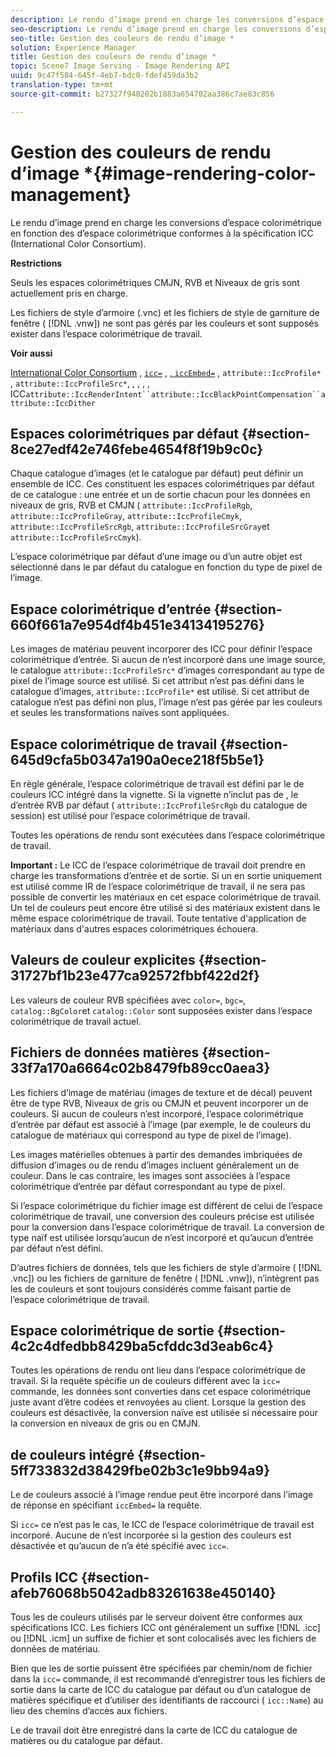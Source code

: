 ```yaml
---
description: Le rendu d’image prend en charge les conversions d’espace colorimétrique en fonction des d’espace colorimétrique  conformes à la spécification ICC (International Color Consortium).
seo-description: Le rendu d’image prend en charge les conversions d’espace colorimétrique en fonction des d’espace colorimétrique  conformes à la spécification ICC (International Color Consortium).
seo-title: Gestion des couleurs de rendu d’image *
solution: Experience Manager
title: Gestion des couleurs de rendu d’image *
topic: Scene7 Image Serving - Image Rendering API
uuid: 9c47f584-645f-4eb7-bdc0-fdef459da3b2
translation-type: tm+mt
source-git-commit: b27327f940202b1883a654702aa386c7ae83c856

---
```



# Gestion des couleurs de rendu d’image *{#image-rendering-color-management}

Le rendu d’image prend en charge les conversions d’espace colorimétrique en fonction des d’espace colorimétrique  conformes à la spécification ICC (International Color Consortium).

**Restrictions**

Seuls les espaces colorimétriques CMJN, RVB et Niveaux de gris sont actuellement pris en charge.

Les fichiers de style d’armoire (.vnc) et les fichiers de style de garniture de fenêtre ( [!DNL .vnw]) ne sont pas gérés par les couleurs et sont supposés exister dans l’espace colorimétrique de travail.

**Voir aussi**

[International Color Consortium](http://www.color.org/index.xalter) , [`icc=`](../../../../../ir-api/http-protocol/image-rendering-api-ref/c-ir-http-protocol-ref/c-ir-http-protocol-command-reference/r-ir-icc.md#reference-86a2fff3cef24982ad2063d977a16e06) , [ , `iccEmbed=`](../../../../../ir-api/http-protocol/image-rendering-api-ref/c-ir-http-protocol-ref/c-ir-http-protocol-command-reference/r-ir-iccembed.md#reference-47a433138c7c4b29b9b29871b2491a7f) , `attribute::IccProfile*` , `attribute::IccProfileSrc*`,  ,  ,  ,  , ICC`attribute::IccRenderIntent``attribute::IccBlackPointCompensation``attribute::IccDither`

## Espaces colorimétriques par défaut {#section-8ce27edf42e746febe4654f8f19b9c0c}

Chaque catalogue d’images (et le catalogue par défaut) peut définir un ensemble de  ICC. Ces  constituent les espaces colorimétriques par défaut de ce catalogue : une entrée et un de sortie  chacun pour les données en niveaux de gris, RVB et CMJN ( `attribute::IccProfileRgb`, `attribute::IccProfileGray`, `attribute::IccProfileCmyk`, `attribute::IccProfileSrcRgb`, `attribute::IccProfileSrcGray`et `attribute::IccProfileSrcCmyk`).

L’espace colorimétrique par défaut d’une image ou d’un autre objet est sélectionné dans le par défaut du catalogue en fonction du type de pixel de l’image.

## Espace colorimétrique d’entrée {#section-660f661a7e954df4b451e34134195276}

Les images de matériau peuvent incorporer des  ICC pour définir l’espace colorimétrique d’entrée. Si aucun  de n’est incorporé dans une image source, le catalogue `attribute::IccProfileSrc*` d’images correspondant au type de pixel de l’image source est utilisé. Si cet attribut n’est pas défini dans le catalogue d’images, `attribute::IccProfile*` est utilisé. Si cet attribut de catalogue n’est pas défini non plus, l’image n’est pas gérée par les couleurs et seules les transformations naïves sont appliquées.

## Espace colorimétrique de travail {#section-645d9cfa5b0347a190a0ece218f5b5e1}

En règle générale, l’espace colorimétrique de travail est défini par le de couleurs ICC  intégré dans la vignette. Si la vignette n’inclut pas de , le d’entrée RVB par défaut ( `attribute::IccProfileSrcRgb` du catalogue de session) est utilisé pour l’espace colorimétrique de travail.

Toutes les opérations de rendu sont exécutées dans l’espace colorimétrique de travail.

**Important :** Le ICC de l’espace colorimétrique de travail doit prendre en charge les transformations d’entrée et de sortie. Si un en sortie uniquement est utilisé comme IR de l’espace colorimétrique de travail, il ne sera pas possible de convertir les matériaux en cet espace colorimétrique de travail. Un tel de couleurs peut encore être utilisé si des matériaux existent dans le même espace colorimétrique de travail. Toute tentative d&#39;application de matériaux dans d&#39;autres espaces colorimétriques échouera.

## Valeurs de couleur explicites {#section-31727bf1b23e477ca92572fbbf422d2f}

Les valeurs de couleur RVB spécifiées avec `color=`, `bgc=`, `catalog::BgColor`et `catalog::Color` sont supposées exister dans l’espace colorimétrique de travail actuel.

## Fichiers de données matières {#section-33f7a170a6664c02b8479fb89cc0aea3}

Les fichiers d’image de matériau (images de texture et de décal) peuvent être de type RVB, Niveaux de gris ou CMJN et peuvent incorporer un  de couleurs. Si aucun de couleurs n’est incorporé, l’espace colorimétrique d’entrée par défaut est associé à l’image (par exemple, le de couleurs  du catalogue de matériaux qui correspond au type de pixel de l’image).

Les images matérielles obtenues à partir des demandes imbriquées de diffusion d’images ou de rendu d’images incluent généralement un  de couleur. Dans le cas contraire, les images sont associées à l’espace colorimétrique d’entrée par défaut correspondant au type de pixel.

Si l’espace colorimétrique du fichier image est différent de celui de l’espace colorimétrique de travail, une conversion des couleurs précise est utilisée pour la conversion dans l’espace colorimétrique de travail. La conversion de type naïf est utilisée lorsqu’aucun  de n’est incorporé et qu’aucun d’entrée par défaut n’est défini.

D’autres fichiers de données, tels que les fichiers de style d’armoire ( [!DNL .vnc]) ou les fichiers de garniture de fenêtre ( [!DNL .vnw]), n’intègrent pas les  de couleurs et sont toujours considérés comme faisant partie de l’espace colorimétrique de travail.

## Espace colorimétrique de sortie {#section-4c2c4dfedbb8429ba5cfddc3d3eab6c4}

Toutes les opérations de rendu ont lieu dans l’espace colorimétrique de travail. Si la requête spécifie un de couleurs différent avec la `icc=` commande, les données sont converties dans cet espace colorimétrique juste avant d’être codées et renvoyées au client. Lorsque la gestion des couleurs est désactivée, la conversion naïve est utilisée si nécessaire pour la conversion en niveaux de gris ou en CMJN.

## de couleurs intégré {#section-5ff733832d38429fbe02b3c1e9bb94a9}

Le de couleurs associé à l’image rendue peut être incorporé dans l’image de réponse en spécifiant `iccEmbed=` la requête.

Si `icc=` ce n’est pas le cas, le  ICC de l’espace colorimétrique de travail est incorporé. Aucune  de n’est incorporée si la gestion des couleurs est désactivée et qu’aucun  de n’a été spécifié avec `icc=`.

## Profils ICC {#section-afeb76068b5042adb83261638e450140}

Tous les de couleurs utilisés par le serveur doivent être conformes aux spécifications ICC. Les fichiers  ICC ont généralement un suffixe [!DNL .icc] ou [!DNL .icm] un suffixe de fichier et sont colocalisés avec les fichiers de données de matériau.

Bien que les  de sortie puissent être spécifiées par chemin/nom de fichier dans la `icc=` commande, il est recommandé d’enregistrer tous les fichiers  de sortie dans la carte de  ICC du catalogue par défaut ou d’un catalogue de matières spécifique et d’utiliser des identifiants de raccourci ( `icc::Name`) au lieu des chemins d’accès aux fichiers.

Le de travail doit être enregistré dans la carte de ICC du catalogue de matières ou du catalogue par défaut.

